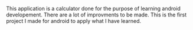 This application is a calculator done for the purpose of learning android developement.
There are a lot of improvments to be made.
This is the first project I made for android to apply what I have learned.
